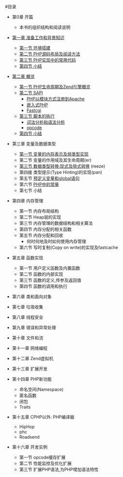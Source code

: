 #目录

- 第0章 开篇
	* 本书的组织结构和阅读说明

- [第一章 准备工作和背景知识][prepare-and-background]
	* [第一节 环境搭建][build-env]
	* [第二节 PHP源码布局及阅读方法][code-structure]
	* [第三节 PHP实现中的常用代码][common-code-in-php-src]
	* [第四节 小结][01-summary]

- [第二章 概览][survey]
	* [第一节 PHP生命周期及Zend引擎概览][php-life-cycle]
	* [第二节 SAPI][sapi-overview]
        + [PHP以模块方式注册到Apache][php-module-in-apache]
        + [嵌入式PHP][embedding-php]
        + [Fastcgi][fastcgi]
	* [第三节 脚本的执行][script-execution]
		+ [词法分析和语法分析][lex-and-yacc]
		+ [opcode][opcode]
	* [第四节 小结][02-summary]

- 第三章 变量及数据类型
	* [第一节 变量的内存表示及弱类型实现][variables-in-memory]
	* 第二节 变量的作用域及其生命周期(er)
	* [第三节 数据类型转换:现式及隐式转换][type-cast] (reeze)
	* 第四接 类型提示(Type Hinting)的实现(pan)
	* 第五节 [预定义变量和global语句][global-var]
    * 第六节 [PHP中的常量][const-var]
	* 第七节 小结

- 第四章 内存管理
	* 第一节 内存布局结构
	* 第二节 Heap层的实现
	* 第三节 内存管理的数据结构和相关算法
	* 第四节 内存分配的相关函数
	* 第五节 内存分配和回收
		+ 何时何地及时如何使用内存管理
	* 第六节 写时复制(Copy on write)的实现及fastcache

- 第五章 函数实现
	* 第一节 用户定义函数及内置函数
	* 第二节 函数的内部实现
	* 第三节 函数的定义,传参及返回值
	* 第四节 函数的调用和执行

- 第六章 类和面向对象

- 第七章 垃圾收集

- 第八章 线程安全

- 第九章 错误和异常处理

- 第十章 文件和流

- 第十一章 网络编程

- 第十二章 Zend虚拟机

- 第十三章 扩展开发

- 第十四章 PHP新功能
	* 命名空间(Namespace)
	* 匿名函数
	* 闭包
	* Traits

- 第十五章 CPHP以外: PHP编译器
	* HipHop
	* phc
	* Roadsend

- 第十六章 开发实例
	* 第一节 opcode缓存扩展
	* 第二节 性能监控及优化扩展
	* 第三节 扩展PHP语法,为PHP增加语法特性

[prepare-and-background]: ?p=chapt01/01-00-prepare-and-background
[build-env]: ?p=chapt01/01-01-php-env-building
[code-structure]: ?p=chapt01/01-02-code-structure
[common-code-in-php-src]: ?p=chapt01/01-03-comm-code-in-php-src
[01-summary]: ?p=chapt01/01-04-summary

[survey]: ?p=chapt02/02-00-overview
[php-life-cycle]: ?p=chapt02/02-01-php-life-cycle-and-zend-engine
[sapi-overview]: ?p=chapt02/02-02-00-overview
[php-module-in-apache]: ?p=chapt02/02-02-01-apache-php-module
[embedding-php]: ?p=chapt02/02-02-02-embedding-php
[fastcgi]: ?p=chapt02/02-02-03-fastcgi
[script-execution]: ?p=chapt02/02-03-00-how-php-script-get-executed
[lex-and-yacc]: ?p=chapt02/02-03-01-lex-and-yacc
[opcode]: ?p=chapt02/02-03-03-opcode
[02-summary]: ?p=chapt02/02-04-summary

[global-var]: ?p=chapt03/03-05-global-var
[type-cast]: ?p=chapt03/03-02-type-cast
[const-var]: ?p=chapt03/03-06-const-var
[variables-in-memory]: ?p=chapt03/03-01-var-memory

